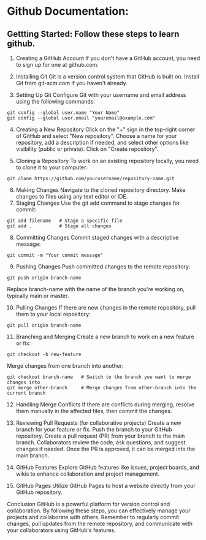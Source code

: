 
# Github Documentation:

## Gettting Started: Follow these steps to learn github.

1. Creating a GitHub Account
If you don't have a GitHub account, you need to sign up for one at github.com.

2. Installing Git
Git is a version control system that GitHub is built on. Install Git from git-scm.com if you haven't already.

3. Setting Up Git
Configure Git with your username and email address using the following commands:

```
git config --global user.name "Your Name"
git config --global user.email "youremail@example.com"
```
4. Creating a New Repository
Click on the "+" sign in the top-right corner of GitHub and select "New repository".
Choose a name for your repository, add a description if needed, and select other options like visibility (public or private).
Click on "Create repository".

5. Cloning a Repository
To work on an existing repository locally, you need to clone it to your computer:
```
git clone https://github.com/yourusername/repository-name.git

```

6. Making Changes
Navigate to the cloned repository directory.
Make changes to files using any text editor or IDE.
7. Staging Changes
Use the git add command to stage changes for commit:

```
git add filename   # Stage a specific file
git add .          # Stage all changes
```

8. Committing Changes
Commit staged changes with a descriptive message:
```
git commit -m "Your commit message"
```
9. Pushing Changes
Push committed changes to the remote repository:

```
git push origin branch-name
```

Replace branch-name with the name of the branch you're working on, typically main or master.

10. Pulling Changes
If there are new changes in the remote repository, pull them to your local repository:
```
git pull origin branch-name
```

11. Branching and Merging
Create a new branch to work on a new feature or fix:
```
git checkout -b new-feature
```
Merge changes from one branch into another:

```
git checkout branch-name   # Switch to the branch you want to merge changes into
git merge other-branch     # Merge changes from other-branch into the current branch
```
12. Handling Merge Conflicts
If there are conflicts during merging, resolve them manually in the affected files, then commit the changes.

13. Reviewing Pull Requests (for collaborative projects)
  Create a new branch for your feature or fix.
  Push the branch to your GitHub repository.
  Create a pull request (PR) from your branch to the main branch.
  Collaborators review the code, ask questions, and suggest changes if needed.
  Once the PR is approved, it can be merged into the main branch.

14. GitHub Features
Explore GitHub features like issues, project boards, and wikis to enhance collaboration and project management.

15. GitHub Pages
Utilize GitHub Pages to host a website directly from your GitHub repository.

Conclusion
GitHub is a powerful platform for version control and collaboration. By following these steps, you can effectively manage your projects and collaborate with others. Remember to regularly commit changes, pull updates from the remote repository, and communicate with your collaborators using GitHub's features.
